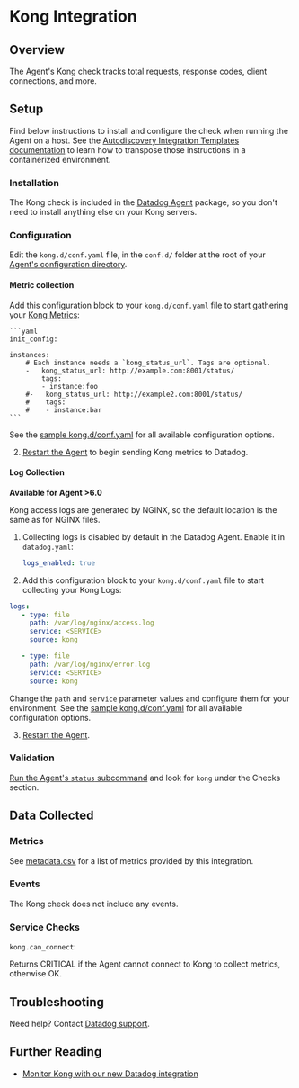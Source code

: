 # Kong Integration

## Overview

The Agent's Kong check tracks total requests, response codes, client connections, and more.

## Setup

Find below instructions to install and configure the check when running the Agent on a host. See the [Autodiscovery Integration Templates documentation](https://docs.datadoghq.com/agent/autodiscovery/integrations/) to learn how to transpose those instructions in a containerized environment.

### Installation

The Kong check is included in the [Datadog Agent][1] package, so you don't need to install anything else on your Kong servers.

### Configuration

Edit the `kong.d/conf.yaml` file, in the `conf.d/` folder at the root of your [Agent's configuration directory][2].

#### Metric collection

Add this configuration block to your `kong.d/conf.yaml` file to start gathering your [Kong Metrics](#metrics):

    ```yaml
    init_config:

    instances:
        # Each instance needs a `kong_status_url`. Tags are optional.
        -   kong_status_url: http://example.com:8001/status/
            tags:
            - instance:foo
        #-   kong_status_url: http://example2.com:8001/status/
        #    tags:
        #    - instance:bar
    ```

See the [sample kong.d/conf.yaml][3] for all available configuration options.

2. [Restart the Agent][4] to begin sending Kong metrics to Datadog.

#### Log Collection

**Available for Agent >6.0**

Kong access logs are generated by NGINX, so the default location is the same as for NGINX files.

1. Collecting logs is disabled by default in the Datadog Agent. Enable it in `datadog.yaml`:

    ```yaml
    logs_enabled: true
    ```

2. Add this configuration block to your `kong.d/conf.yaml` file to start collecting your Kong Logs:

  ```yaml
  logs:
     - type: file
       path: /var/log/nginx/access.log
       service: <SERVICE>
       source: kong

     - type: file
       path: /var/log/nginx/error.log
       service: <SERVICE>
       source: kong
  ```

Change the `path` and `service` parameter values and configure them for your environment.
See the [sample kong.d/conf.yaml][2] for all available configuration options.


3. [Restart the Agent][3].

### Validation

[Run the Agent's `status` subcommand][5] and look for `kong` under the Checks section.

## Data Collected
### Metrics

See [metadata.csv][6] for a list of metrics provided by this integration.

### Events
The Kong check does not include any events.

### Service Checks

`kong.can_connect`:

Returns CRITICAL if the Agent cannot connect to Kong to collect metrics, otherwise OK.

## Troubleshooting
Need help? Contact [Datadog support][7].

## Further Reading

* [Monitor Kong with our new Datadog integration][8]


[1]: https://app.datadoghq.com/account/settings#agent
[2]: https://docs.datadoghq.com/agent/guide/agent-configuration-files/?tab=agentv6#agent-configuration-directory
[3]: https://github.com/DataDog/integrations-core/blob/master/kong/datadog_checks/kong/data/conf.yaml.example
[4]: https://docs.datadoghq.com/agent/guide/agent-commands/?tab=agentv6#start-stop-and-restart-the-agent
[5]: https://docs.datadoghq.com/agent/guide/agent-commands/?tab=agentv6#agent-status-and-information
[6]: https://github.com/DataDog/integrations-core/blob/master/kong/metadata.csv
[7]: https://docs.datadoghq.com/help
[8]: https://www.datadoghq.com/blog/monitor-kong-datadog

